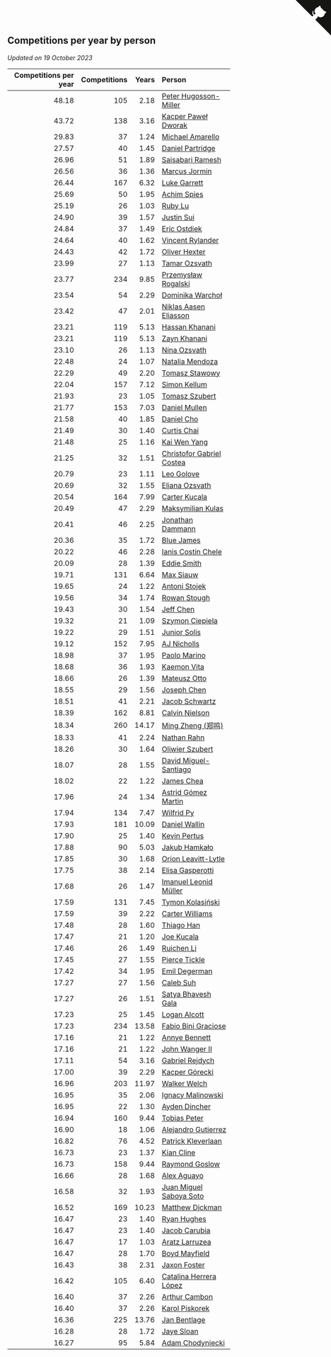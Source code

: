 ## Competitions per year by person

*Updated on 19 October 2023*

| Competitions per year | Competitions | Years | Person |
| ---: | ---: | ---: | :--- |
| 48.18 | 105 | 2.18 | [Peter Hugosson-Miller](https://www.worldcubeassociation.org/persons/2021HUGO01) |
| 43.72 | 138 | 3.16 | [Kacper Paweł Dworak](https://www.worldcubeassociation.org/persons/2020DWOR01) |
| 29.83 | 37 | 1.24 | [Michael Amarello](https://www.worldcubeassociation.org/persons/2022AMAR09) |
| 27.57 | 40 | 1.45 | [Daniel Partridge](https://www.worldcubeassociation.org/persons/2022PART02) |
| 26.96 | 51 | 1.89 | [Saisabari Ramesh](https://www.worldcubeassociation.org/persons/2021RAME01) |
| 26.56 | 36 | 1.36 | [Marcus Jormin](https://www.worldcubeassociation.org/persons/2022JORM01) |
| 26.44 | 167 | 6.32 | [Luke Garrett](https://www.worldcubeassociation.org/persons/2017GARR05) |
| 25.69 | 50 | 1.95 | [Achim Spies](https://www.worldcubeassociation.org/persons/2021SPIE01) |
| 25.19 | 26 | 1.03 | [Ruby Lu](https://www.worldcubeassociation.org/persons/2022LURU01) |
| 24.90 | 39 | 1.57 | [Justin Sui](https://www.worldcubeassociation.org/persons/2022SUIJ01) |
| 24.84 | 37 | 1.49 | [Eric Ostdiek](https://www.worldcubeassociation.org/persons/2022OSTD01) |
| 24.64 | 40 | 1.62 | [Vincent Rylander](https://www.worldcubeassociation.org/persons/2022RYLA01) |
| 24.43 | 42 | 1.72 | [Oliver Hexter](https://www.worldcubeassociation.org/persons/2022HEXT01) |
| 23.99 | 27 | 1.13 | [Tamar Ozsvath](https://www.worldcubeassociation.org/persons/2022OZSV04) |
| 23.77 | 234 | 9.85 | [Przemysław Rogalski](https://www.worldcubeassociation.org/persons/2013ROGA02) |
| 23.54 | 54 | 2.29 | [Dominika Warchoł](https://www.worldcubeassociation.org/persons/2021WARC01) |
| 23.42 | 47 | 2.01 | [Niklas Aasen Eliasson](https://www.worldcubeassociation.org/persons/2021ELIA01) |
| 23.21 | 119 | 5.13 | [Hassan Khanani](https://www.worldcubeassociation.org/persons/2018KHAN26) |
| 23.21 | 119 | 5.13 | [Zayn Khanani](https://www.worldcubeassociation.org/persons/2018KHAN28) |
| 23.10 | 26 | 1.13 | [Nina Ozsvath](https://www.worldcubeassociation.org/persons/2022OZSV03) |
| 22.48 | 24 | 1.07 | [Natalia Mendoza](https://www.worldcubeassociation.org/persons/2022MEND24) |
| 22.29 | 49 | 2.20 | [Tomasz Stawowy](https://www.worldcubeassociation.org/persons/2021STAW01) |
| 22.04 | 157 | 7.12 | [Simon Kellum](https://www.worldcubeassociation.org/persons/2016KELL12) |
| 21.93 | 23 | 1.05 | [Tomasz Szubert](https://www.worldcubeassociation.org/persons/2022SZUB02) |
| 21.77 | 153 | 7.03 | [Daniel Mullen](https://www.worldcubeassociation.org/persons/2016MULL04) |
| 21.58 | 40 | 1.85 | [Daniel Cho](https://www.worldcubeassociation.org/persons/2021CHOD01) |
| 21.49 | 30 | 1.40 | [Curtis Chai](https://www.worldcubeassociation.org/persons/2022CHAI02) |
| 21.48 | 25 | 1.16 | [Kai Wen Yang](https://www.worldcubeassociation.org/persons/2022YANG19) |
| 21.25 | 32 | 1.51 | [Christofor Gabriel Costea](https://www.worldcubeassociation.org/persons/2022COST03) |
| 20.79 | 23 | 1.11 | [Leo Golove](https://www.worldcubeassociation.org/persons/2022GOLO02) |
| 20.69 | 32 | 1.55 | [Eliana Ozsvath](https://www.worldcubeassociation.org/persons/2022OZSV01) |
| 20.54 | 164 | 7.99 | [Carter Kucala](https://www.worldcubeassociation.org/persons/2015KUCA01) |
| 20.49 | 47 | 2.29 | [Maksymilian Kulas](https://www.worldcubeassociation.org/persons/2021KULA02) |
| 20.41 | 46 | 2.25 | [Jonathan Dammann](https://www.worldcubeassociation.org/persons/2021DAMM01) |
| 20.36 | 35 | 1.72 | [Blue James](https://www.worldcubeassociation.org/persons/2022JAME01) |
| 20.22 | 46 | 2.28 | [Ianis Costin Chele](https://www.worldcubeassociation.org/persons/2021CHEL01) |
| 20.09 | 28 | 1.39 | [Eddie Smith](https://www.worldcubeassociation.org/persons/2022SMIT20) |
| 19.71 | 131 | 6.64 | [Max Siauw](https://www.worldcubeassociation.org/persons/2017SIAU02) |
| 19.65 | 24 | 1.22 | [Antoni Stojek](https://www.worldcubeassociation.org/persons/2022STOJ03) |
| 19.56 | 34 | 1.74 | [Rowan Stough](https://www.worldcubeassociation.org/persons/2022STOU01) |
| 19.43 | 30 | 1.54 | [Jeff Chen](https://www.worldcubeassociation.org/persons/2022CHEN19) |
| 19.32 | 21 | 1.09 | [Szymon Ciepiela](https://www.worldcubeassociation.org/persons/2022CIEP01) |
| 19.22 | 29 | 1.51 | [Junior Solis](https://www.worldcubeassociation.org/persons/2022SOLI03) |
| 19.12 | 152 | 7.95 | [AJ Nicholls](https://www.worldcubeassociation.org/persons/2015NICH04) |
| 18.98 | 37 | 1.95 | [Paolo Marino](https://www.worldcubeassociation.org/persons/2021MARI04) |
| 18.68 | 36 | 1.93 | [Kaemon Vita](https://www.worldcubeassociation.org/persons/2021VITA01) |
| 18.66 | 26 | 1.39 | [Mateusz Otto](https://www.worldcubeassociation.org/persons/2022OTTO01) |
| 18.55 | 29 | 1.56 | [Joseph Chen](https://www.worldcubeassociation.org/persons/2022CHEN16) |
| 18.51 | 41 | 2.21 | [Jacob Schwartz](https://www.worldcubeassociation.org/persons/2021SCHW01) |
| 18.39 | 162 | 8.81 | [Calvin Nielson](https://www.worldcubeassociation.org/persons/2014NIEL03) |
| 18.34 | 260 | 14.17 | [Ming Zheng (郑鸣)](https://www.worldcubeassociation.org/persons/2009ZHEN11) |
| 18.33 | 41 | 2.24 | [Nathan Rahn](https://www.worldcubeassociation.org/persons/2021RAHN01) |
| 18.26 | 30 | 1.64 | [Oliwier Szubert](https://www.worldcubeassociation.org/persons/2022SZUB01) |
| 18.07 | 28 | 1.55 | [David Miguel-Santiago](https://www.worldcubeassociation.org/persons/2022MIGU02) |
| 18.02 | 22 | 1.22 | [James Chea](https://www.worldcubeassociation.org/persons/2022CHEA05) |
| 17.96 | 24 | 1.34 | [Astrid Gómez Martin](https://www.worldcubeassociation.org/persons/2022MART26) |
| 17.94 | 134 | 7.47 | [Wilfrid Py](https://www.worldcubeassociation.org/persons/2016PYWI01) |
| 17.93 | 181 | 10.09 | [Daniel Wallin](https://www.worldcubeassociation.org/persons/2013WALL03) |
| 17.90 | 25 | 1.40 | [Kevin Pertus](https://www.worldcubeassociation.org/persons/2022PERT01) |
| 17.88 | 90 | 5.03 | [Jakub Hamkało](https://www.worldcubeassociation.org/persons/2018HAMK01) |
| 17.85 | 30 | 1.68 | [Orion Leavitt-Lytle](https://www.worldcubeassociation.org/persons/2022LEAV01) |
| 17.75 | 38 | 2.14 | [Elisa Gasperotti](https://www.worldcubeassociation.org/persons/2021GASP01) |
| 17.68 | 26 | 1.47 | [Imanuel Leonid Müller](https://www.worldcubeassociation.org/persons/2022MULL02) |
| 17.59 | 131 | 7.45 | [Tymon Kolasiński](https://www.worldcubeassociation.org/persons/2016KOLA02) |
| 17.59 | 39 | 2.22 | [Carter Williams](https://www.worldcubeassociation.org/persons/2021WILL06) |
| 17.48 | 28 | 1.60 | [Thiago Han](https://www.worldcubeassociation.org/persons/2022HANT01) |
| 17.47 | 21 | 1.20 | [Joe Kucala](https://www.worldcubeassociation.org/persons/2022KUCA01) |
| 17.46 | 26 | 1.49 | [Ruichen Li](https://www.worldcubeassociation.org/persons/2022LIRU02) |
| 17.45 | 27 | 1.55 | [Pierce Tickle](https://www.worldcubeassociation.org/persons/2022TICK01) |
| 17.42 | 34 | 1.95 | [Emil Degerman](https://www.worldcubeassociation.org/persons/2021DEGE01) |
| 17.27 | 27 | 1.56 | [Caleb Suh](https://www.worldcubeassociation.org/persons/2022SUHC01) |
| 17.27 | 26 | 1.51 | [Satya Bhavesh Gala](https://www.worldcubeassociation.org/persons/2022GALA03) |
| 17.23 | 25 | 1.45 | [Logan Alcott](https://www.worldcubeassociation.org/persons/2022ALCO02) |
| 17.23 | 234 | 13.58 | [Fabio Bini Graciose](https://www.worldcubeassociation.org/persons/2010GRAC02) |
| 17.16 | 21 | 1.22 | [Annye Bennett](https://www.worldcubeassociation.org/persons/2022BENN11) |
| 17.16 | 21 | 1.22 | [John Wanger II](https://www.worldcubeassociation.org/persons/2022WANG39) |
| 17.11 | 54 | 3.16 | [Gabriel Rejdych](https://www.worldcubeassociation.org/persons/2020REJD01) |
| 17.00 | 39 | 2.29 | [Kacper Górecki](https://www.worldcubeassociation.org/persons/2021GORE01) |
| 16.96 | 203 | 11.97 | [Walker Welch](https://www.worldcubeassociation.org/persons/2011WELC01) |
| 16.95 | 35 | 2.06 | [Ignacy Malinowski](https://www.worldcubeassociation.org/persons/2021MALI02) |
| 16.95 | 22 | 1.30 | [Ayden Dincher](https://www.worldcubeassociation.org/persons/2022DINC01) |
| 16.94 | 160 | 9.44 | [Tobias Peter](https://www.worldcubeassociation.org/persons/2014PETE03) |
| 16.90 | 18 | 1.06 | [Alejandro Gutierrez](https://www.worldcubeassociation.org/persons/2022GUTI09) |
| 16.82 | 76 | 4.52 | [Patrick Kleverlaan](https://www.worldcubeassociation.org/persons/2019KLEV01) |
| 16.73 | 23 | 1.37 | [Kian Cline](https://www.worldcubeassociation.org/persons/2022CLIN01) |
| 16.73 | 158 | 9.44 | [Raymond Goslow](https://www.worldcubeassociation.org/persons/2014GOSL01) |
| 16.66 | 28 | 1.68 | [Alex Aguayo](https://www.worldcubeassociation.org/persons/2022AGUA01) |
| 16.58 | 32 | 1.93 | [Juan Miguel Saboya Soto](https://www.worldcubeassociation.org/persons/2021SOTO01) |
| 16.52 | 169 | 10.23 | [Matthew Dickman](https://www.worldcubeassociation.org/persons/2013DICK01) |
| 16.47 | 23 | 1.40 | [Ryan Hughes](https://www.worldcubeassociation.org/persons/2022HUGH04) |
| 16.47 | 23 | 1.40 | [Jacob Carubia](https://www.worldcubeassociation.org/persons/2022CARU02) |
| 16.47 | 17 | 1.03 | [Aratz Larruzea](https://www.worldcubeassociation.org/persons/2022LARR02) |
| 16.47 | 28 | 1.70 | [Boyd Mayfield](https://www.worldcubeassociation.org/persons/2022MAYF01) |
| 16.43 | 38 | 2.31 | [Jaxon Foster](https://www.worldcubeassociation.org/persons/2021FOST01) |
| 16.42 | 105 | 6.40 | [Catalina Herrera López](https://www.worldcubeassociation.org/persons/2017LOPE31) |
| 16.40 | 37 | 2.26 | [Arthur Cambon](https://www.worldcubeassociation.org/persons/2021CAMB01) |
| 16.40 | 37 | 2.26 | [Karol Piskorek](https://www.worldcubeassociation.org/persons/2021PISK01) |
| 16.36 | 225 | 13.76 | [Jan Bentlage](https://www.worldcubeassociation.org/persons/2010BENT01) |
| 16.28 | 28 | 1.72 | [Jaye Sloan](https://www.worldcubeassociation.org/persons/2022SLOA01) |
| 16.27 | 95 | 5.84 | [Adam Chodyniecki](https://www.worldcubeassociation.org/persons/2017CHOD02) |


<a href="https://github.com/jonatanklosko/wca_statistics" class="github-corner" aria-label="View source on Github"><svg width="80" height="80" viewBox="0 0 250 250" style="fill:#151513; color:#fff; position: absolute; top: 0; border: 0; right: 0;" aria-hidden="true"><path d="M0,0 L115,115 L130,115 L142,142 L250,250 L250,0 Z"></path><path d="M128.3,109.0 C113.8,99.7 119.0,89.6 119.0,89.6 C122.0,82.7 120.5,78.6 120.5,78.6 C119.2,72.0 123.4,76.3 123.4,76.3 C127.3,80.9 125.5,87.3 125.5,87.3 C122.9,97.6 130.6,101.9 134.4,103.2" fill="currentColor" style="transform-origin: 130px 106px;" class="octo-arm"></path><path d="M115.0,115.0 C114.9,115.1 118.7,116.5 119.8,115.4 L133.7,101.6 C136.9,99.2 139.9,98.4 142.2,98.6 C133.8,88.0 127.5,74.4 143.8,58.0 C148.5,53.4 154.0,51.2 159.7,51.0 C160.3,49.4 163.2,43.6 171.4,40.1 C171.4,40.1 176.1,42.5 178.8,56.2 C183.1,58.6 187.2,61.8 190.9,65.4 C194.5,69.0 197.7,73.2 200.1,77.6 C213.8,80.2 216.3,84.9 216.3,84.9 C212.7,93.1 206.9,96.0 205.4,96.6 C205.1,102.4 203.0,107.8 198.3,112.5 C181.9,128.9 168.3,122.5 157.7,114.1 C157.9,116.9 156.7,120.9 152.7,124.9 L141.0,136.5 C139.8,137.7 141.6,141.9 141.8,141.8 Z" fill="currentColor" class="octo-body"></path></svg></a><style>.github-corner:hover .octo-arm{animation:octocat-wave 560ms ease-in-out}@keyframes octocat-wave{0%,100%{transform:rotate(0)}20%,60%{transform:rotate(-25deg)}40%,80%{transform:rotate(10deg)}}@media (max-width:500px){.github-corner:hover .octo-arm{animation:none}.github-corner .octo-arm{animation:octocat-wave 560ms ease-in-out}}</style>

